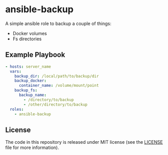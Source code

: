 # ansible-backup

A simple ansible role to backup a couple of things:
* Docker volumes
* Fs directories

## Example Playbook

```yml
- hosts: server_name
  vars:
    backup_dir: /local/path/to/backup/dir
    backup_docker:
      container_name: /volume/mount/point
    backup_fs:
      backup_name:
        - /directory/to/backup
        - /other/directory/to/backup
  roles:
    - ansible-backup
```

## License

The code in this repository is released under MIT license (see the [LICENSE](/LICENSE) file for more information).
